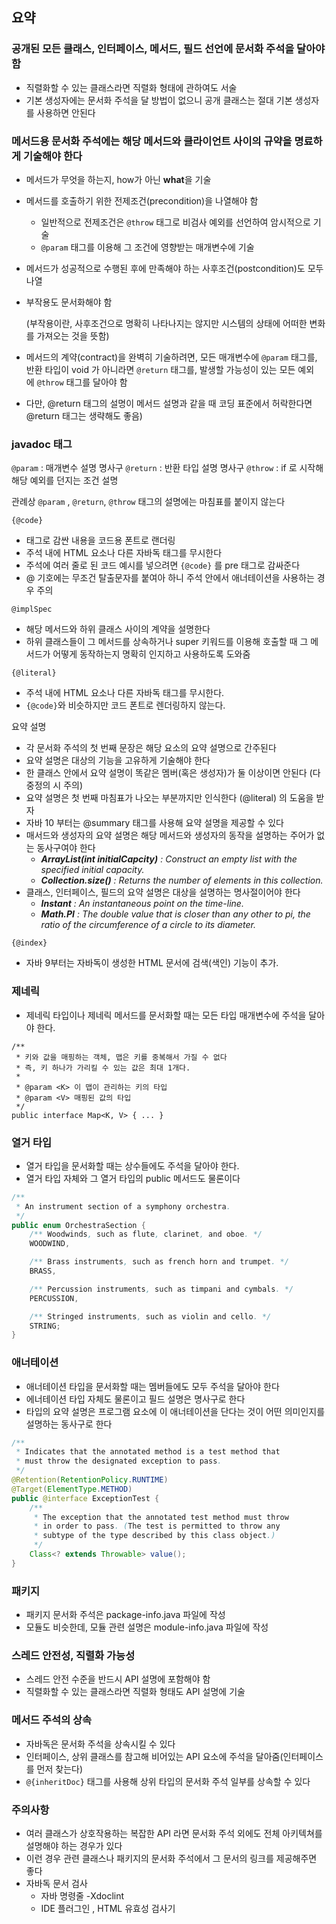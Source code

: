 ## 요약

### 공개된 모든 클래스, 인터페이스, 메서드, 필드 선언에 문서화 주석을 달아야 함
- 직렬화할 수 있는 클래스라면 직렬화 형태에 관하여도 서술 
- 기본 생성자에는 문서화 주석을 달 방법이 없으니 공개 클래스는 절대 기본 생성자를 사용하면 안된다


### 메서드용 문서화 주석에는 해당 메서드와 클라이언트 사이의 규약을 명료하게 기술해야 한다
- 메서드가 무엇을 하는지, how가 아닌 **what**을 기술
- 메서드를 호출하기 위한 전제조건(precondition)을 나열해야 함
    - 일반적으로 전제조건은 `@throw` 태그로 비검사 예외를 선언하여 암시적으로 기술
    - `@param` 태그를 이용해 그 조건에 영향받는 매개변수에 기술
- 메서드가 성공적으로 수행된 후에 만족해야 하는 사후조건(postcondition)도 모두 나열
- 부작용도 문서화해야 함
    
    (부작용이란, 사후조건으로 명확히 나타나지는 않지만 시스템의 상태에 어떠한 변화를 가져오는 것을 뜻함)
    
- 메서드의 계약(contract)을 완벽히 기술하려면, 모든 매개변수에 `@param` 태그를, 반환 타입이 void 가 아니라면 `@return` 태그를, 발생할 가능성이 있는 모든 예외에 `@throw` 태그를 달아야 함
- 다만, @return 태그의 설명이 메서드 설명과 같을 때 코딩 표준에서 허락한다면 @return 태그는 생략해도 좋음)


### javadoc 태그

`@param` : 매개변수 설명 명사구
`@return` : 반환 타입 설명 명사구
`@throw` : if 로 시작해 해당 예외를 던지는 조건 설명

 관례상 `@param` , `@return`, `@throw` 태그의 설명에는 마침표를 붙이지 않는다

 `{@code}`  
- 태그로 감싼 내용을 코드용 폰트로 랜더링
- 주석 내에 HTML 요소나 다른 자바독 태그를 무시한다
- 주석에 여러 줄로 된 코드 예시를 넣으려면 `{@code}` 를 pre 태그로 감싸준다
- @ 기호에는 무조건 탈출문자를 붙여아 하니 주석 안에서 애너테이션을 사용하는 경우 주의 

`@implSpec`
- 해당 메서드와 하위 클래스 사이의 계약을 설명한다
- 하위 클래스들이 그 메서드를 상속하거나 super 키워드를 이용해 호출할 때 그 메서드가 어떻게 동작하는지 명확히 인지하고 사용하도록 도와줌


`{@literal}`
- 주석 내에 HTML 요소나 다른 자바독 태그를 무시한다.
- `{@code}`와 비슷하지만 코드 폰트로 렌더링하지 않는다.


요약 설명
- 각 문서화 주석의 첫 번째 문장은 해당 요소의 요약 설명으로 간주된다
- 요약 설명은 대상의 기능을 고유하게 기술해야 한다 
- 한 클래스 안에서 요약 설명이 똑같은 멤버(혹은 생성자)가 둘 이상이면 안된다 (다중정의 시 주의)
- 요약 설명은 첫 번째 마침표가 나오는 부분까지만 인식한다 (@literal) 의 도움을 받자 
- 자바 10 부터는 @summary 태그를 사용해 요약 설명을 제공할 수 있다
- 매서드와 생성자의 요약 설명은 해당 메서드와 생성자의 동작을 설명하는 주어가 없는 동사구여야 한다
    - ***ArrayList(int initialCapcity)** : Construct an empty list with the specified initial capacity.*
    - ***Collection.size()** : Returns the number of elements in this collection.*
- 클래스, 인터페이스, 필드의 요약 설명은 대상을 설명하는 명사절이어야 한다 
    - ***Instant** : An instantaneous point on the time-line.*
    - ***Math.PI** : The double value that is closer than any other to pi, the ratio of the circumference of a circle to its diameter.*

`{@index}`
- 자바 9부터는 자바독이 생성한 HTML 문서에 검색(색인) 기능이 추가.


### 제네릭
- 제네릭 타입이나 제네릭 메서드를 문서화할 때는 모든 타입 매개변수에 주석을 달아야 한다.

```
/**
 * 키와 값을 매핑하는 객체, 맵은 키를 중복해서 가질 수 없다
 * 즉, 키 하나가 가리킬 수 있는 값은 최대 1개다.
 *
 * @param <K> 이 맵이 관리하는 키의 타입
 * @param <V> 매핑된 값의 타입
 */
public interface Map<K, V> { ... }
```

### 열거 타입
- 열거 타입을 문서화할 때는 상수들에도 주석을 달아야 한다.
- 열거 타입 자체와 그 열거 타입의 public 메서드도 물론이다

```java
/**
 * An instrument section of a symphony orchestra.
 */
public enum OrchestraSection {
    /** Woodwinds, such as flute, clarinet, and oboe. */
    WOODWIND,

    /** Brass instruments, such as french horn and trumpet. */
    BRASS,

    /** Percussion instruments, such as timpani and cymbals. */
    PERCUSSION,

    /** Stringed instruments, such as violin and cello. */
    STRING;
}
```


### 애너테이션 
- 애너테이션 타입을 문서화할 때는 멤버들에도 모두 주석을 달아야 한다
- 에너테이션 타입 자체도 물론이고 필드 설명은 명사구로 한다 
- 타입의 요약 설명은 프로그램 요소에 이 애너테이션을 단다는 것이 어떤 의미인지를 설명하는 동사구로 한다 

```java
/**
 * Indicates that the annotated method is a test method that
 * must throw the designated exception to pass.
 */
@Retention(RetentionPolicy.RUNTIME)
@Target(ElementType.METHOD)
public @interface ExceptionTest {
    /**
     * The exception that the annotated test method must throw
     * in order to pass. (The test is permitted to throw any
     * subtype of the type described by this class object.)
     */
    Class<? extends Throwable> value();
}
```

### 패키지 
- 패키지 문서화 주석은 package-info.java 파일에 작성
- 모듈도 비슷한데, 모듈 관련 설명은 module-info.java 파일에 작성

### 스레드 안전성, 직렬화 가능성
- 스레드 안전 수준을 반드시 API 설명에 포함해야 함
- 직렬화할 수 있는 클래스라면 직렬화 형태도 API 설명에 기술

### 메서드 주석의 상속
- 자바독은 문서화 주석을 상속시킬 수 있다
- 인터페이스, 상위 클래스를 참고해 비어있는 API 요소에 주석을 달아줌(인터페이스를 먼저 찾는다)
- `@{inheritDoc}` 태그를 사용해 상위 타입의 문서화 주석 일부를 상속할 수 있다  

### 주의사항
- 여러 클래스가 상호작용하는 복잡한 API 라면 문서화 주석 외에도 전체 아키텍쳐를 설명해야 하는 경우가 있다
- 이런 경우 관련 클래스나 패키지의 문서화 주석에서 그 문서의 링크를 제공해주면 좋다
- 자바독 문서 검사
    - 자바 명령줄 -Xdoclint
    - IDE 플러그인 , HTML 유효성 검사기 